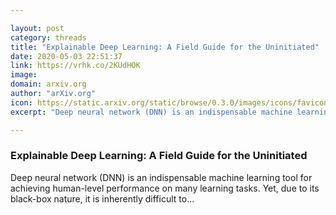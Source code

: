 ```yaml
---

layout: post
category: threads
title: "Explainable Deep Learning: A Field Guide for the Uninitiated"
date: 2020-05-03 22:51:37
link: https://vrhk.co/2KUdHOK
image: 
domain: arxiv.org
author: "arXiv.org"
icon: https://static.arxiv.org/static/browse/0.3.0/images/icons/favicon.ico
excerpt: "Deep neural network (DNN) is an indispensable machine learning tool for achieving human-level performance on many learning tasks. Yet, due to its black-box nature, it is inherently difficult to..."

---
```


### Explainable Deep Learning: A Field Guide for the Uninitiated

Deep neural network (DNN) is an indispensable machine learning tool for achieving human-level performance on many learning tasks. Yet, due to its black-box nature, it is inherently difficult to...